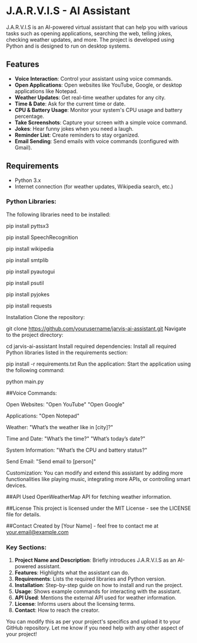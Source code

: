# J.A.R.V.I.S - AI Assistant

J.A.R.V.I.S is an AI-powered virtual assistant that can help you with various tasks such as opening applications, searching the web, telling jokes, checking weather updates, and more. The project is developed using Python and is designed to run on desktop systems.

## Features
- **Voice Interaction**: Control your assistant using voice commands.
- **Open Applications**: Open websites like YouTube, Google, or desktop applications like Notepad.
- **Weather Updates**: Get real-time weather updates for any city.
- **Time & Date**: Ask for the current time or date.
- **CPU & Battery Usage**: Monitor your system's CPU usage and battery percentage.
- **Take Screenshots**: Capture your screen with a simple voice command.
- **Jokes**: Hear funny jokes when you need a laugh.
- **Reminder List**: Create reminders to stay organized.
- **Email Sending**: Send emails with voice commands (configured with Gmail).
  
## Requirements
- Python 3.x
- Internet connection (for weather updates, Wikipedia search, etc.)

### Python Libraries:
The following libraries need to be installed:

pip install pyttsx3

pip install SpeechRecognition

pip install wikipedia

pip install smtplib

pip install pyautogui

pip install psutil

pip install pyjokes

pip install requests


Installation
Clone the repository:


git clone https://github.com/yourusername/jarvis-ai-assistant.git
Navigate to the project directory:



cd jarvis-ai-assistant
Install required dependencies: Install all required Python libraries listed in the requirements section:



pip install -r requirements.txt
Run the application: Start the application using the following command:


python main.py

##Voice Commands:

Open Websites:
  "Open YouTube"
  "Open Google"

Applications:
  "Open Notepad"

Weather:
  "What’s the weather like in [city]?"

Time and Date:
  "What’s the time?"
  "What’s today’s date?"

System Information:
  "What’s the CPU and battery status?"

Send Email:
  "Send email to [person]"

Customization:
  You can modify and extend this assistant by adding more functionalities like playing music, integrating more APIs, or controlling smart devices.

##API Used
  OpenWeatherMap API for fetching weather information.

##License
  This project is licensed under the MIT License - see the LICENSE file for details.

##Contact
Created by [Your Name] - feel free to contact me at your.email@example.com


### Key Sections:
1. **Project Name and Description**: Briefly introduces J.A.R.V.I.S as an AI-powered assistant.
2. **Features**: Highlights what the assistant can do.
3. **Requirements**: Lists the required libraries and Python version.
4. **Installation**: Step-by-step guide on how to install and run the project.
5. **Usage**: Shows example commands for interacting with the assistant.
6. **API Used**: Mentions the external API used for weather information.
7. **License**: Informs users about the licensing terms.
8. **Contact**: How to reach the creator.

You can modify this as per your project's specifics and upload it to your GitHub repository. Let me know if you need help with any other aspect of your project!

